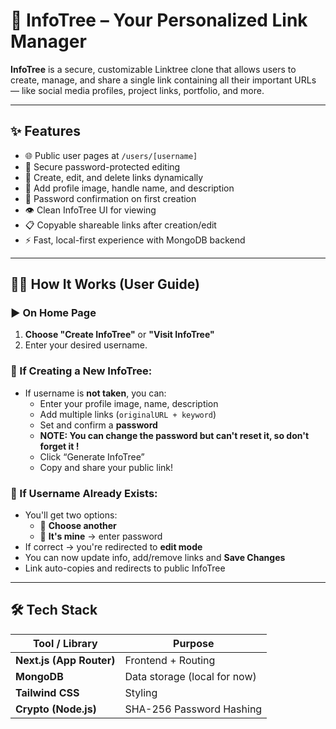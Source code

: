 # 🔗 InfoTree – Your Personalized Link Manager

**InfoTree** is a secure, customizable Linktree clone that allows users to create, manage, and share a single link containing all their important URLs — like social media profiles, project links, portfolio, and more.

---

## ✨ Features

- 🌐 Public user pages at `/users/[username]`
- 🔐 Secure password-protected editing
- 📝 Create, edit, and delete links dynamically
- 📸 Add profile image, handle name, and description
- 🧾 Password confirmation on first creation
- 👁️ Clean InfoTree UI for viewing
- 📋 Copyable shareable links after creation/edit
- ⚡ Fast, local-first experience with MongoDB backend

---

## 👨‍💻 How It Works (User Guide)

### ▶️ On Home Page

1. **Choose "Create InfoTree"** or **"Visit InfoTree"**
2. Enter your desired username.

### 🔧 If Creating a New InfoTree:

- If username is **not taken**, you can:
  - Enter your profile image, name, description
  - Add multiple links (`originalURL + keyword`)
  - Set and confirm a **password**
  - **NOTE: You can change the password but can't reset it, so don't forget it !**
  - Click “Generate InfoTree”
  - Copy and share your public link!

### 🔐 If Username Already Exists:

- You'll get two options:
  - 🔁 **Choose another**
  - 🔐 **It's mine** → enter password
- If correct → you're redirected to **edit mode**
- You can now update info, add/remove links and **Save Changes**
- Link auto-copies and redirects to public InfoTree

---

## 🛠 Tech Stack

| Tool / Library   | Purpose                         |
|------------------|----------------------------------|
| **Next.js (App Router)** | Frontend + Routing          |
| **MongoDB**      | Data storage (local for now)     |
| **Tailwind CSS** | Styling                          |
| **Crypto (Node.js)** | SHA-256 Password Hashing     |
